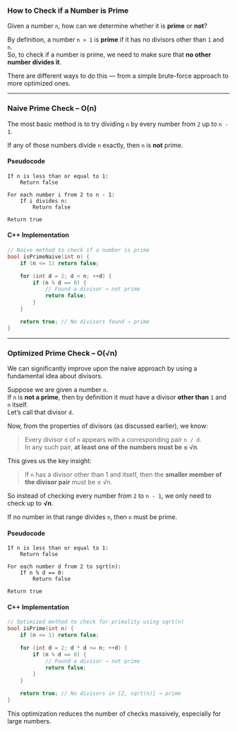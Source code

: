 ### How to Check if a Number is Prime

Given a number `n`, how can we determine whether it is **prime** or **not**?

By definition, a number `n > 1` is **prime** if it has no divisors other than `1` and `n`.  
So, to check if a number is prime, we need to make sure that **no other number divides it**.

There are different ways to do this — from a simple brute-force approach to more optimized ones.

---

### Naive Prime Check – O(n)

The most basic method is to try dividing `n` by every number from `2` up to `n - 1`.

If any of those numbers divide `n` exactly, then `n` is **not** prime.

#### Pseudocode

```
If n is less than or equal to 1:
    Return false

For each number i from 2 to n - 1:
    If i divides n:
        Return false

Return true
```

#### C++ Implementation

```cpp
// Naive method to check if a number is prime
bool isPrimeNaive(int n) {
    if (n <= 1) return false;

    for (int d = 2; d < n; ++d) {
        if (n % d == 0) {
            // Found a divisor → not prime
            return false;
        }
    }

    return true; // No divisors found → prime
}
```

---

### Optimized Prime Check – O(√n)

We can significantly improve upon the naive approach by using a fundamental idea about divisors.

Suppose we are given a number `n`.  
If `n` is **not a prime**, then by definition it must have a divisor **other than** `1` and `n` itself.  
Let’s call that divisor `d`.

Now, from the properties of divisors (as discussed earlier), we know:

> Every divisor `d` of `n` appears with a corresponding pair `n / d`.  
> In any such pair, **at least one of the numbers must be ≤ √n**.

This gives us the key insight:

> If `n` has a divisor other than 1 and itself, then the **smaller member of the divisor pair** must be ≤ √n.

So instead of checking every number from `2` to `n - 1`, we only need to check up to **√n**.

If no number in that range divides `n`, then `n` must be prime.

#### Pseudocode

```
If n is less than or equal to 1:
    Return false

For each number d from 2 to sqrt(n):
    If n % d == 0:
        Return false

Return true
```

#### C++ Implementation

```cpp
// Optimized method to check for primality using sqrt(n)
bool isPrime(int n) {
    if (n <= 1) return false;

    for (int d = 2; d * d <= n; ++d) {
        if (n % d == 0) {
            // Found a divisor → not prime
            return false;
        }
    }

    return true; // No divisors in [2, sqrt(n)] → prime
}
```

This optimization reduces the number of checks massively, especially for large numbers.